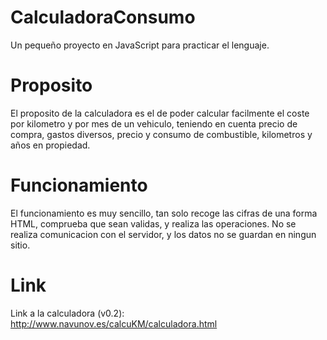# CalculadoraConsumo

Un pequeño proyecto en JavaScript para practicar el lenguaje.
	
# Proposito

El proposito de la calculadora es el de poder calcular facilmente el coste por kilometro y por mes de un vehiculo, teniendo en cuenta precio de compra, gastos diversos, precio y consumo de combustible, kilometros y años en propiedad.
	

# Funcionamiento

El funcionamiento es muy sencillo, tan solo recoge las cifras de una forma HTML, comprueba que sean validas, y realiza las operaciones.
No se realiza comunicacion con el servidor, y los datos no se guardan en ningun sitio.

# Link

Link a la calculadora (v0.2): http://www.navunov.es/calcuKM/calculadora.html